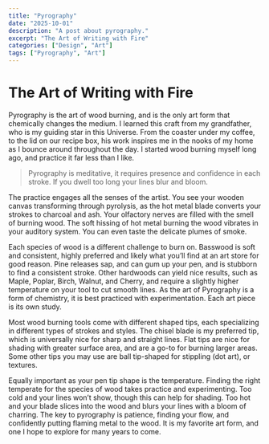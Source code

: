 ```yaml
---
title: "Pyrography"
date: "2025-10-01"
description: "A post about pyrography."
excerpt: "The Art of Writing with Fire"
categories: ["Design", "Art"]
tags: ["Pyrography", "Art"]
---
```

# The Art of Writing with Fire

Pyrography is the art of wood burning, and is the only art form that chemically changes the medium. I learned this craft from my grandfather, who is my guiding star in this Universe. From the coaster under my coffee, to the lid on our recipe box, his work inspires me in the nooks of my home as I bounce around throughout the day. I started wood burning myself long ago, and practice it far less than I like. 

> Pyrography is meditative, it requires presence and confidence in each stroke. If you dwell too long your lines blur and bloom.

The practice engages all the senses of the artist. You see your wooden canvas transforming through pyrolysis, as the hot metal blade converts your strokes to charcoal and ash. Your olfactory nerves are filled with the smell of burning wood. The soft hissing of hot metal burning the wood vibrates in your auditory system. You can even taste the delicate plumes of smoke. 

Each species of wood is a different challenge to burn on. Basswood is soft and consistent, highly preferred and likely what you’ll find at an art store for good reason. Pine releases sap, and can gum up your pen, and is stubborn to find a consistent stroke. Other hardwoods can yield nice results, such as Maple, Poplar, Birch, Walnut, and Cherry, and require a slightly higher temperature on your tool to cut smooth lines. As the art of Pyrography is a form of chemistry, it is best practiced with experimentation. Each art piece is its own study. 

Most wood burning tools come with different shaped tips, each specializing in different types of strokes and styles. The chisel blade is my preferred tip, which is universally nice for sharp and straight lines. Flat tips are nice for shading with greater surface area, and are a go-to for burning larger areas. Some other tips you may use are ball tip-shaped for stippling (dot art), or textures. 

Equally important as your pen tip shape is the temperature. Finding the right temperate for the species of wood takes practice and experimenting. Too cold and your lines won’t show, though this can help for shading. Too hot and your blade slices into the wood and blurs your lines with a bloom of charring. The key to pyrography is patience, finding your flow, and confidently putting flaming metal to the wood. It is my favorite art form, and one I hope to explore for many years to come.
